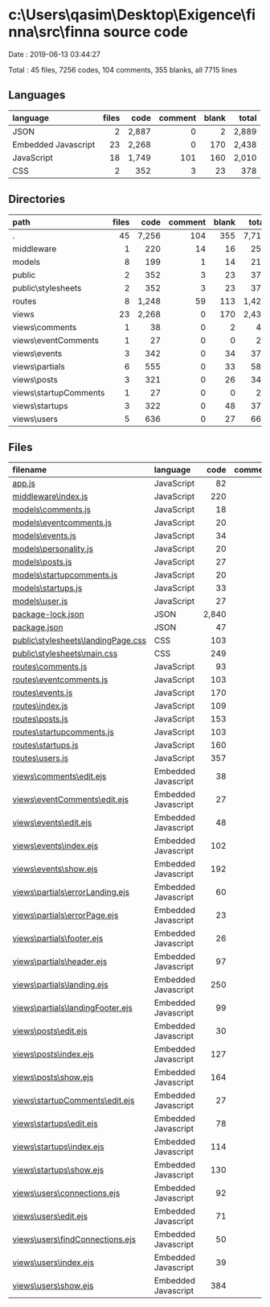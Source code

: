 # c:\Users\qasim\Desktop\Exigence\finna\src\finna source code

Date : 2019-06-13 03:44:27

Total : 45 files,  7256 codes, 104 comments, 355 blanks, all 7715 lines

## Languages
| language | files | code | comment | blank | total |
| :--- | ---: | ---: | ---: | ---: | ---: |
| JSON | 2 | 2,887 | 0 | 2 | 2,889 |
| Embedded Javascript | 23 | 2,268 | 0 | 170 | 2,438 |
| JavaScript | 18 | 1,749 | 101 | 160 | 2,010 |
| CSS | 2 | 352 | 3 | 23 | 378 |

## Directories
| path | files | code | comment | blank | total |
| :--- | ---: | ---: | ---: | ---: | ---: |
| . | 45 | 7,256 | 104 | 355 | 7,715 |
| middleware | 1 | 220 | 14 | 16 | 250 |
| models | 8 | 199 | 1 | 14 | 214 |
| public | 2 | 352 | 3 | 23 | 378 |
| public\stylesheets | 2 | 352 | 3 | 23 | 378 |
| routes | 8 | 1,248 | 59 | 113 | 1,420 |
| views | 23 | 2,268 | 0 | 170 | 2,438 |
| views\comments | 1 | 38 | 0 | 2 | 40 |
| views\eventComments | 1 | 27 | 0 | 0 | 27 |
| views\events | 3 | 342 | 0 | 34 | 376 |
| views\partials | 6 | 555 | 0 | 33 | 588 |
| views\posts | 3 | 321 | 0 | 26 | 347 |
| views\startupComments | 1 | 27 | 0 | 0 | 27 |
| views\startups | 3 | 322 | 0 | 48 | 370 |
| views\users | 5 | 636 | 0 | 27 | 663 |

## Files
| filename | language | code | comment | blank | total |
| :--- | :--- | ---: | ---: | ---: | ---: |
| [app.js](file:///c%3A/Users/qasim/Desktop/Exigence/finna/src/finna%20source%20code/app.js) | JavaScript | 82 | 27 | 17 | 126 |
| [middleware\index.js](file:///c%3A/Users/qasim/Desktop/Exigence/finna/src/finna%20source%20code/middleware/index.js) | JavaScript | 220 | 14 | 16 | 250 |
| [models\comments.js](file:///c%3A/Users/qasim/Desktop/Exigence/finna/src/finna%20source%20code/models/comments.js) | JavaScript | 18 | 0 | 1 | 19 |
| [models\eventcomments.js](file:///c%3A/Users/qasim/Desktop/Exigence/finna/src/finna%20source%20code/models/eventcomments.js) | JavaScript | 20 | 0 | 2 | 22 |
| [models\events.js](file:///c%3A/Users/qasim/Desktop/Exigence/finna/src/finna%20source%20code/models/events.js) | JavaScript | 34 | 0 | 4 | 38 |
| [models\personality.js](file:///c%3A/Users/qasim/Desktop/Exigence/finna/src/finna%20source%20code/models/personality.js) | JavaScript | 20 | 0 | 1 | 21 |
| [models\posts.js](file:///c%3A/Users/qasim/Desktop/Exigence/finna/src/finna%20source%20code/models/posts.js) | JavaScript | 27 | 0 | 1 | 28 |
| [models\startupcomments.js](file:///c%3A/Users/qasim/Desktop/Exigence/finna/src/finna%20source%20code/models/startupcomments.js) | JavaScript | 20 | 0 | 2 | 22 |
| [models\startups.js](file:///c%3A/Users/qasim/Desktop/Exigence/finna/src/finna%20source%20code/models/startups.js) | JavaScript | 33 | 1 | 1 | 35 |
| [models\user.js](file:///c%3A/Users/qasim/Desktop/Exigence/finna/src/finna%20source%20code/models/user.js) | JavaScript | 27 | 0 | 2 | 29 |
| [package-lock.json](file:///c%3A/Users/qasim/Desktop/Exigence/finna/src/finna%20source%20code/package-lock.json) | JSON | 2,840 | 0 | 1 | 2,841 |
| [package.json](file:///c%3A/Users/qasim/Desktop/Exigence/finna/src/finna%20source%20code/package.json) | JSON | 47 | 0 | 1 | 48 |
| [public\stylesheets\landingPage.css](file:///c%3A/Users/qasim/Desktop/Exigence/finna/src/finna%20source%20code/public/stylesheets/landingPage.css) | CSS | 103 | 1 | 6 | 110 |
| [public\stylesheets\main.css](file:///c%3A/Users/qasim/Desktop/Exigence/finna/src/finna%20source%20code/public/stylesheets/main.css) | CSS | 249 | 2 | 17 | 268 |
| [routes\comments.js](file:///c%3A/Users/qasim/Desktop/Exigence/finna/src/finna%20source%20code/routes/comments.js) | JavaScript | 93 | 5 | 12 | 110 |
| [routes\eventcomments.js](file:///c%3A/Users/qasim/Desktop/Exigence/finna/src/finna%20source%20code/routes/eventcomments.js) | JavaScript | 103 | 4 | 12 | 119 |
| [routes\events.js](file:///c%3A/Users/qasim/Desktop/Exigence/finna/src/finna%20source%20code/routes/events.js) | JavaScript | 170 | 8 | 14 | 192 |
| [routes\index.js](file:///c%3A/Users/qasim/Desktop/Exigence/finna/src/finna%20source%20code/routes/index.js) | JavaScript | 109 | 6 | 10 | 125 |
| [routes\posts.js](file:///c%3A/Users/qasim/Desktop/Exigence/finna/src/finna%20source%20code/routes/posts.js) | JavaScript | 153 | 7 | 12 | 172 |
| [routes\startupcomments.js](file:///c%3A/Users/qasim/Desktop/Exigence/finna/src/finna%20source%20code/routes/startupcomments.js) | JavaScript | 103 | 4 | 12 | 119 |
| [routes\startups.js](file:///c%3A/Users/qasim/Desktop/Exigence/finna/src/finna%20source%20code/routes/startups.js) | JavaScript | 160 | 7 | 14 | 181 |
| [routes\users.js](file:///c%3A/Users/qasim/Desktop/Exigence/finna/src/finna%20source%20code/routes/users.js) | JavaScript | 357 | 18 | 27 | 402 |
| [views\comments\edit.ejs](file:///c%3A/Users/qasim/Desktop/Exigence/finna/src/finna%20source%20code/views/comments/edit.ejs) | Embedded Javascript | 38 | 0 | 2 | 40 |
| [views\eventComments\edit.ejs](file:///c%3A/Users/qasim/Desktop/Exigence/finna/src/finna%20source%20code/views/eventComments/edit.ejs) | Embedded Javascript | 27 | 0 | 0 | 27 |
| [views\events\edit.ejs](file:///c%3A/Users/qasim/Desktop/Exigence/finna/src/finna%20source%20code/views/events/edit.ejs) | Embedded Javascript | 48 | 0 | 8 | 56 |
| [views\events\index.ejs](file:///c%3A/Users/qasim/Desktop/Exigence/finna/src/finna%20source%20code/views/events/index.ejs) | Embedded Javascript | 102 | 0 | 9 | 111 |
| [views\events\show.ejs](file:///c%3A/Users/qasim/Desktop/Exigence/finna/src/finna%20source%20code/views/events/show.ejs) | Embedded Javascript | 192 | 0 | 17 | 209 |
| [views\partials\errorLanding.ejs](file:///c%3A/Users/qasim/Desktop/Exigence/finna/src/finna%20source%20code/views/partials/errorLanding.ejs) | Embedded Javascript | 60 | 0 | 0 | 60 |
| [views\partials\errorPage.ejs](file:///c%3A/Users/qasim/Desktop/Exigence/finna/src/finna%20source%20code/views/partials/errorPage.ejs) | Embedded Javascript | 23 | 0 | 1 | 24 |
| [views\partials\footer.ejs](file:///c%3A/Users/qasim/Desktop/Exigence/finna/src/finna%20source%20code/views/partials/footer.ejs) | Embedded Javascript | 26 | 0 | 3 | 29 |
| [views\partials\header.ejs](file:///c%3A/Users/qasim/Desktop/Exigence/finna/src/finna%20source%20code/views/partials/header.ejs) | Embedded Javascript | 97 | 0 | 6 | 103 |
| [views\partials\landing.ejs](file:///c%3A/Users/qasim/Desktop/Exigence/finna/src/finna%20source%20code/views/partials/landing.ejs) | Embedded Javascript | 250 | 0 | 19 | 269 |
| [views\partials\landingFooter.ejs](file:///c%3A/Users/qasim/Desktop/Exigence/finna/src/finna%20source%20code/views/partials/landingFooter.ejs) | Embedded Javascript | 99 | 0 | 4 | 103 |
| [views\posts\edit.ejs](file:///c%3A/Users/qasim/Desktop/Exigence/finna/src/finna%20source%20code/views/posts/edit.ejs) | Embedded Javascript | 30 | 0 | 4 | 34 |
| [views\posts\index.ejs](file:///c%3A/Users/qasim/Desktop/Exigence/finna/src/finna%20source%20code/views/posts/index.ejs) | Embedded Javascript | 127 | 0 | 12 | 139 |
| [views\posts\show.ejs](file:///c%3A/Users/qasim/Desktop/Exigence/finna/src/finna%20source%20code/views/posts/show.ejs) | Embedded Javascript | 164 | 0 | 10 | 174 |
| [views\startupComments\edit.ejs](file:///c%3A/Users/qasim/Desktop/Exigence/finna/src/finna%20source%20code/views/startupComments/edit.ejs) | Embedded Javascript | 27 | 0 | 0 | 27 |
| [views\startups\edit.ejs](file:///c%3A/Users/qasim/Desktop/Exigence/finna/src/finna%20source%20code/views/startups/edit.ejs) | Embedded Javascript | 78 | 0 | 11 | 89 |
| [views\startups\index.ejs](file:///c%3A/Users/qasim/Desktop/Exigence/finna/src/finna%20source%20code/views/startups/index.ejs) | Embedded Javascript | 114 | 0 | 9 | 123 |
| [views\startups\show.ejs](file:///c%3A/Users/qasim/Desktop/Exigence/finna/src/finna%20source%20code/views/startups/show.ejs) | Embedded Javascript | 130 | 0 | 28 | 158 |
| [views\users\connections.ejs](file:///c%3A/Users/qasim/Desktop/Exigence/finna/src/finna%20source%20code/views/users/connections.ejs) | Embedded Javascript | 92 | 0 | 0 | 92 |
| [views\users\edit.ejs](file:///c%3A/Users/qasim/Desktop/Exigence/finna/src/finna%20source%20code/views/users/edit.ejs) | Embedded Javascript | 71 | 0 | 1 | 72 |
| [views\users\findConnections.ejs](file:///c%3A/Users/qasim/Desktop/Exigence/finna/src/finna%20source%20code/views/users/findConnections.ejs) | Embedded Javascript | 50 | 0 | 1 | 51 |
| [views\users\index.ejs](file:///c%3A/Users/qasim/Desktop/Exigence/finna/src/finna%20source%20code/views/users/index.ejs) | Embedded Javascript | 39 | 0 | 1 | 40 |
| [views\users\show.ejs](file:///c%3A/Users/qasim/Desktop/Exigence/finna/src/finna%20source%20code/views/users/show.ejs) | Embedded Javascript | 384 | 0 | 24 | 408 |